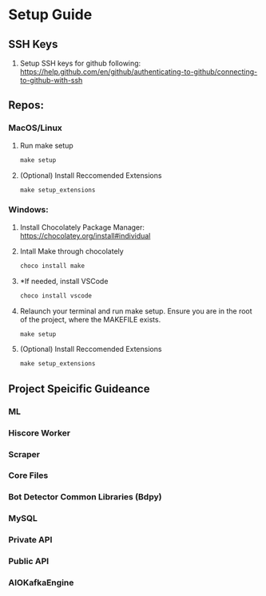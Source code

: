 # Setup Guide

## SSH Keys
1. Setup SSH keys for github following: https://help.github.com/en/github/authenticating-to-github/connecting-to-github-with-ssh

## Repos: 

### MacOS/Linux
1. Run make setup

    ```makefile
    make setup
    ```

2. (Optional) Install Reccomended Extensions

    ```terminal
    make setup_extensions
    ```

### Windows:
1. Install Chocolately Package Manager: https://chocolatey.org/install#individual

2. Intall Make through chocolately
    ```powershell
    choco install make
    ```

3. *If needed, install VSCode

    ```powershell
    choco install vscode
    ```

3. Relaunch your terminal and run make setup.  Ensure you are in the root of the project, where the MAKEFILE exists.
    ```powershell
    make setup
    ```

4. (Optional) Install Reccomended Extensions

    ```powershell
    make setup_extensions
    ```

## Project Speicific Guideance 

### ML

### Hiscore Worker

### Scraper

### Core Files

### Bot Detector Common Libraries (Bdpy)

### MySQL

### Private API

### Public API

### AIOKafkaEngine